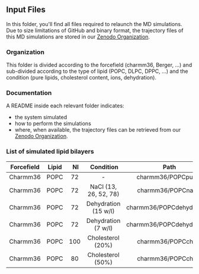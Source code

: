 ## Input Files

In this folder, you'll find all files required to relaunch the MD simulations.
Due to size limitations of GitHub and binary format, the trajectory files of this MD simulations are stored in our [Zenodo Organization](https://zenodo.org/collection/user-nmrlipids).

### Organization

This folder is divided according to the forcefield (charmm36, Berger, ...) and sub-divided according to the type of lipid (POPC, DLPC, DPPC, ...) and the condition (pure lipids, cholesterol content, ions, dehydration).

### Documentation

A README inside each relevant folder indicates:

- the system simulated
- how to perform the simulations
- where, when available, the trajectory files can be retrieved from our [Zenodo Organization](https://zenodo.org/collection/user-nmrlipids).

### List of simulated lipid bilayers

| Forcefield | Lipid | Nl   | Condition              | Path                      | DOI      |
|:----------:|:-----:|:----:|:----------------------:|:-------------------------:|:--------:|
| Charmm36   | POPC  | 72   |    -                   | charmm36/POPCpure/        | [Zenodo](http://dx.doi.org/10.5281/zenodo.13944) |
| Charmm36   | POPC  | 72   | NaCl (13, 26, 52, 78)  | charmm36/POPCnacl/        | - |
| Charmm36   | POPC  | 72   | Dehydration (15 w/l)   | charmm36/POPCdehydration/ | [Zenodo](http://dx.doi.org/10.5281/zenodo.13946) |
| Charmm36   | POPC  | 72   | Dehydration (7 w/l)    | charmm36/POPCdehydration/ | [Zenodo](http://dx.doi.org/10.5281/zenodo.13945) |
| Charmm36   | POPC  | 100  | Cholesterol (20%)      | charmm36/POPCchol/        | [Zenodo](http://dx.doi.org/10.5281/zenodo.14067) |
| Charmm36   | POPC  | 80   | Cholesterol (50%)      | charmm36/POPCchol/        | [Zenodo](http://dx.doi.org/10.5281/zenodo.14068) |